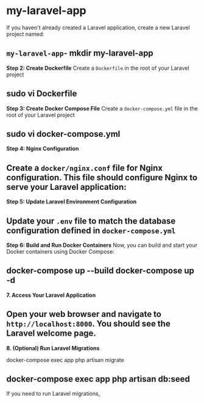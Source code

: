 # my-laravel-app
If you haven't already created a Laravel application, create a new Laravel project named:

`my-laravel-app`- mkdir my-laravel-app
--------------------------------------------------
**Step 2: Create Dockerfile**
Create a `Dockerfile` in the root of your Laravel project

sudo vi Dockerfile
--------------------------------------------------
**Step 3: Create Docker Compose File**
Create a `docker-compose.yml` file in the root of your Laravel project 

sudo vi docker-compose.yml
---------------------------------------------------
**Step 4: Nginx Configuration**

Create a `docker/nginx.conf` file for Nginx configuration. This file should configure Nginx to serve your Laravel application:
---------------------------------------------------
**Step 5: Update Laravel Environment Configuration**

Update your `.env` file to match the database configuration defined in `docker-compose.yml`
----------------------------------------------------
**Step 6: Build and Run Docker Containers**
Now, you can build and start your Docker containers using Docker Compose:

docker-compose up --build
docker-compose up -d
----------------------------------------------------
**7. Access Your Laravel Application**

Open your web browser and navigate to `http://localhost:8000`. You should see the Laravel welcome page.
----------------------------------------------------
**8. (Optional) Run Laravel Migrations**

docker-compose exec app php artisan migrate

docker-compose exec app php artisan db:seed
-----------------------------------------------------

If you need to run Laravel migrations,
